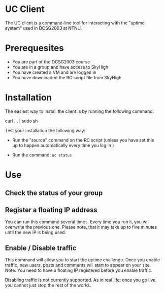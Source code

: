# UC Client

The UC client is a command-line tool for interacting with the "uptime
system" used in DCSG2003 at NTNU. 

# Prerequesites

* You are part of the DCSG2003 course
* You are in a group and have access to SkyHigh
* You have created a VM and are logged in
* You have downloaded the RC script file from SkyHigh

# Installation

The easiest way to install the client is by running the following
command:

curl ... | sudo sh

Test your installation the following way: 

* Run the "source" command on the RC script (unless you have set this
up to happen automatically every time you log in )

* Run the command: `uc status`


# Use

## Check the status of your group

## Register a floating IP address

You can run this command several times. Every time you run it, you
will overwrite the previous one. Please note, that it may take up to
five minutes until the new IP is being used.


## Enable / Disable traffic

This command will allow you to start the uptime challenge. Once you
enable traffic, new users, posts and comments will start to appear on
your site. Note: You need to have a floating IP registered before you
enable traffic.

Disabling traffic is not currently supported. As in real life: once
you go live, you cannot just stop the rest of the world..

